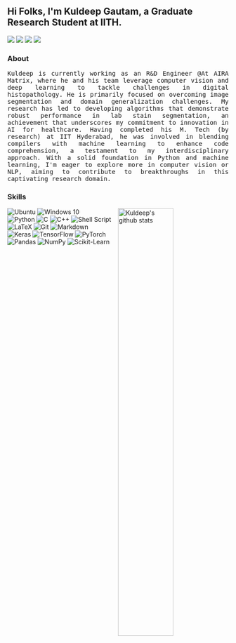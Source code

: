 <!-- Your title -->
## Hi Folks, I'm Kuldeep Gautam, a Graduate Research Student at IITH.

<p align="justify">
<a href="https://www.linkedin.com/in/kgautam01/" target="_blank"><img src="https://img.shields.io/badge/linkedin-%230077B5.svg?&style=for-the-badge&logo=linkedin&logoColor=white"/></a>
<a href="https://github.com/kgautam01" target="_blank"><img src="https://img.shields.io/badge/github-%23000000.svg?&style=for-the-badge&logo=github&logoColor=white"/></a>
<a href="https://kgautam01.github.io/" target="_blank"><img src="https://img.shields.io/badge/web-portfolio-%23000000.svg?&style=for-the-badge&logo=website&logoColor=white"/></a>
<a href="mailto:kuldeep.gautam075@gmail.com"><img src="https://img.shields.io/badge/gmail-%23d44638.svg?&style=for-the-badge&logo=gmail&logoColor=white"/></a>
</p>

### About
<p align="justify"> <samp>Kuldeep is currently working as an R&D Engineer @At AIRA Matrix, where he and his team leverage computer vision and deep learning to tackle challenges in digital histopathology. He is primarily focused on overcoming image segmentation and domain generalization challenges. My research has led to developing algorithms that demonstrate robust performance in lab stain segmentation, an achievement that underscores my commitment to innovation in AI for healthcare.
Having completed his M. Tech (by research) at IIT Hyderabad, he was involved in blending compilers with machine learning to enhance code comprehension, a testament to my interdisciplinary approach. With a solid foundation in Python and machine learning, I'm eager to explore more in computer vision or NLP, aiming to contribute to breakthroughs in this captivating research domain.</samp></p>


### Skills
<p align="justify">
	<img width="50%" align="right" alt="Kuldeep's github stats" src="https://github-readme-stats.vercel.app/api?username=kgautam01&show_icons=true&hide_border=true&title_color=ffffff&icon_color=bb2acf&text_color=daf7dc&bg_color=004354"/>
  	<img alt="Ubuntu" src="https://img.shields.io/badge/Ubuntu-E95420?style=for-the-badge&logo=ubuntu&logoColor=white"/>
	<img alt="Windows 10" src="https://img.shields.io/badge/Windows-0078D6?style=for-the-badge&logo=windows&logoColor=white" />
	</br>
  	<img alt="Python" src="https://img.shields.io/badge/python%20-%2314354C.svg?&style=for-the-badge&logo=python&logoColor=white"/>
	<img alt="C" src="https://img.shields.io/badge/c%20-%2300599C.svg?&style=for-the-badge&logo=c&logoColor=white"/>
	<img alt="C++" src="https://img.shields.io/badge/c++%20-%2300599C.svg?&style=for-the-badge&logo=c%2B%2B&ogoColor=white"/>
	<img alt="Shell Script" src="https://img.shields.io/badge/shell_script%20-%23121011.svg?&style=for-the-badge&logo=gnu-bash&logoColor=white"/>
	</br>
	<img alt="LaTeX" src="https://img.shields.io/badge/latex%20-%23008080.svg?&style=for-the-badge&logo=latex&logoColor=white"/>
	<img alt="Git" src="https://img.shields.io/badge/git%20-%23F05033.svg?&style=for-the-badge&logo=git&logoColor=white"/>
	<img alt="Markdown" src="https://img.shields.io/badge/markdown-%23000000.svg?&style=for-the-badge&logo=markdown&logoColor=white"/>
	</br>
  	<img alt="Keras" src="https://img.shields.io/badge/Keras%20-%23D00000.svg?&style=for-the-badge&logo=Keras&logoColor=white"/>
	<img alt="TensorFlow" src="https://img.shields.io/badge/TensorFlow%20-%23FF6F00.svg?&style=for-the-badge&logo=TensorFlow&logoColor=white"/>
	<img alt="PyTorch" src="https://img.shields.io/badge/PyTorch%20-%23EE4C2C.svg?&style=for-the-badge&logo=PyTorch&logoColor=white"/>
	</br>
	<img alt="Pandas" src="https://img.shields.io/badge/pandas%20-%23150458.svg?&style=for-the-badge&logo=pandas&logoColor=white"/>
	<img alt="NumPy" src="https://img.shields.io/badge/numpy%20-%23013243.svg?&style=for-the-badge&logo=numpy&logoColor=white"/>
<!--   	<img alt="Jupyter" src="https://img.shields.io/badge/Jupyter%20-%23F37626.svg?&style=for-the-badge&logo=Jupyter&logoColor=white"/> -->
	<img alt="Scikit-Learn" src="https://img.shields.io/badge/ScikitLearn%20-%23F37626.svg?&style=for-the-badge&logo=ScikitLearn&logoColor=white"/>
</p>
